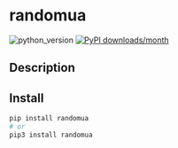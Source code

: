 # randomua
![python_version](https://img.shields.io/static/v1?label=Python&message=3.5%20|%203.6%20|%203.7&color=blue) [![PyPI downloads/month](https://img.shields.io/pypi/dm/randomua?logo=pypi&logoColor=white)](https://pypi.python.org/pypi/randomua)

## Description


## Install
~~~~bash
pip install randomua
# or
pip3 install randomua
~~~~